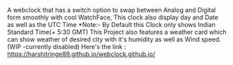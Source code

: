 A webclock that has a switch option to swap between Analog and Digital form smoothly with cool WatchFace, This clock also display day and Date as well as the UTC Time
*Note:- By Default this Clock only shows Indian Standard Time(+ 5:30 GMT)
This Project also features a weather card which can show weather of desired city with it's humidity as well as Wind speed.(WIP -currently disabled)
Here's the link : https://harshitringe89.github.io/webclock.github.io/
